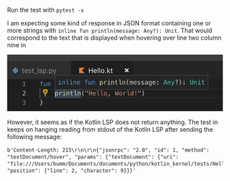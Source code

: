 



Run the test with `pytest -s`





I am expecting some kind of response in JSON format containing one or more strings with `inline fun println(message: Any?): Unit`. That would correspond to the text that is displayed when hovering over line two column nine in [](./Hello.kt)

![](hover.png)

However, it seems as if the Kotlin LSP does not return anything. The test in [](./test_lsp.py) keeps on hanging reading from stdout of the Kotlin LSP after sending the following message:


```
b'Content-Length: 215\r\n\r\n{"jsonrpc": "2.0", "id": 1, "method": "textDocument/hover", "params": {"textDocument": {"uri": "file:///Users/bumm/Documents/documents/python/kotlin_kernel/tests/Hello.kt"}, "position": {"line": 2, "character": 9}}}'
```


